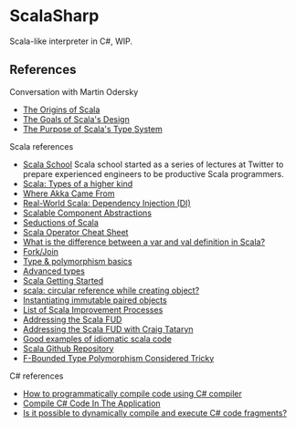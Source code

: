 # ScalaSharp

Scala-like interpreter in C#, WIP.

## References

Conversation with Martin Odersky

- [The Origins of Scala](http://www.artima.com/scalazine/articles/origins_of_scala.html)
- [The Goals of Scala's Design](http://www.artima.com/scalazine/articles/goals_of_scala.html)
- [The Purpose of Scala's Type System](http://www.artima.com/scalazine/articles/scalas_type_system.html)

Scala references

- [Scala School](http://twitter.github.io/scala_school/) Scala school started as a series of lectures at Twitter to prepare experienced engineers to be productive Scala programmers. 
- [Scala: Types of a higher kind](http://blogs.atlassian.com/2013/09/scala-types-of-a-higher-kind/)
- [Where Akka Came From](http://letitcrash.com/post/40599293211/where-akka-came-from)
- [Real-World Scala: Dependency Injection (DI)](http://jonasboner.com/2008/10/06/real-world-scala-dependency-injection-di/)
- [Scalable Component Abstractions](http://lampwww.epfl.ch/~odersky/papers/ScalableComponent.pdf)
- [Seductions of Scala](http://polyglotprogramming.com/papers/SeductionsOfScala.pdf)
- [Scala Operator Cheat Sheet](http://jim-mcbeath.blogspot.com.ar/2008/12/scala-operator-cheat-sheet.html)
- [What is the difference between a var and val definition in Scala?](http://stackoverflow.com/questions/1791408/what-is-the-difference-between-a-var-and-val-definition-in-scala)
- [Fork/Join](http://docs.oracle.com/javase/tutorial/essential/concurrency/forkjoin.html)
- [Type & polymorphism basics](http://twitter.github.io/scala_school/type-basics.html)
- [Advanced types](http://twitter.github.io/scala_school/advanced-types.html)
- [Scala Getting Started](http://www.scala-lang.org/documentation/getting-started.html)
- [scala: circular reference while creating object?](http://stackoverflow.com/questions/4978270/scala-circular-reference-while-creating-object)
- [Instantiating immutable paired objects](http://stackoverflow.com/questions/7507965/instantiating-immutable-paired-objects)
- [List of Scala Improvement Processes](http://docs.scala-lang.org/sips/sip-list.html)
- [Addressing the Scala FUD](http://www.theserverside.com/feature/Ending-the-Scala-Fud)
- [Addressing the Scala FUD with Craig Tataryn](http://www.theserverside.com/discussions/thread.tss?thread_id=62010)
- [Good examples of idiomatic scala code](http://stackoverflow.com/questions/11359784/good-examples-of-idiomatic-scala-code)
- [Scala Github Repository](https://github.com/scala/scala)
- [F-Bounded Type Polymorphism Considered Tricky](http://logji.blogspot.com.ar/2012/11/f-bounded-type-polymorphism-give-up-now.html)

C# references

- [How to programmatically compile code using C# compiler](http://support.microsoft.com/kb/304655)
- [Compile C# Code In The Application](http://stackoverflow.com/questions/7944036/compile-c-sharp-code-in-the-application)
- [Is it possible to dynamically compile and execute C# code fragments?](http://stackoverflow.com/questions/826398/is-it-possible-to-dynamically-compile-and-execute-c-sharp-code-fragments)
